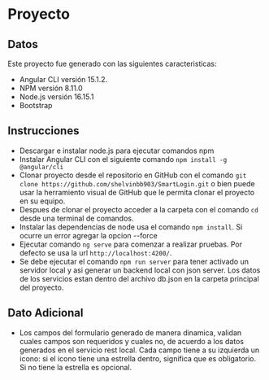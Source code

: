 # Proyecto

## Datos
Este proyecto fue generado con las siguientes caracteristicas:

- Angular CLI versión 15.1.2.
- NPM versión 8.11.0
- Node.js versión 16.15.1
- Bootstrap

## Instrucciones

- Descargar e instalar node.js para ejecutar comandos npm
- Instalar Angular CLI con el siguiente comando `npm install -g @angular/cli`
- Clonar proyecto desde el repositorio en GitHub con el comando `git clone https://github.com/shelvinbb903/SmartLogin.git` o bien puede usar la herramiento visual de GitHub que le permita clonar el proyecto en su equipo.
- Despues de clonar el proyecto acceder a la carpeta con el comando `cd` desde una terminal de comandos.
- Instalar las dependencias de node usa el comando `npm install`. Si ocurre un error agregar la opcion --force
- Ejecutar comando `ng serve` para comenzar a realizar pruebas. Por defecto se usa la url `http://localhost:4200/`.
- Se debe ejecutar el comando `npm run server` para tener activado un servidor local y asi generar un backend local con json server. Los datos de los servicios estan dentro del archivo db.json en la carpeta principal del proyecto.

## Dato Adicional

- Los campos del formulario generado de manera dinamica, validan cuales campos son requeridos y cuales no, de acuerdo a los datos generados en el servicio rest local. Cada campo tiene a su izquierda un icono: si el icono tiene una estrella dentro, significa que es obligatorio. Si no tiene la estrella es opcional.